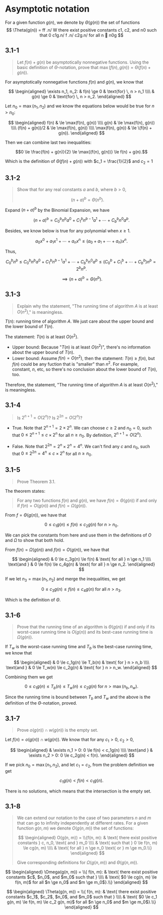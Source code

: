 #  Asymptotic notation
For a given function $g(n)$,
we denote by $\Theta(g(n))$ the set of functions
$$
\Theta(g(n)) = ff .n/ W there exist positive constants c1, c2, and n0 such that
0  c1g.n/  f .n/  c2g.n/ for all n  n0g
$$
## 3.1-1

> Let $f(n) + g(n)$ be asymptotically nonnegative functions. Using the basic definition of $\Theta$-notation, prove that $\max(f(n), g(n)) = \Theta(f(n) + g(n))$.

For asymptotically nonnegative functions $f(n)$ and $g(n)$, we know that

$$
\begin{aligned}
\exists n_1, n_2: & f(n) \ge 0 & \text{for} \, n > n_1 \\\\
                  & g(n) \ge 0 & \text{for} \, n > n_2.
\end{aligned}
$$

Let $n_0 = \max(n_1, n_2)$ and we know the equations below would be true for $n > n_0$:

$$
\begin{aligned}
f(n)             & \le \max(f(n), g(n)) \\\\
g(n)             & \le \max(f(n), g(n)) \\\\
(f(n) + g(n))/2  & \le \max(f(n), g(n)) \\\\
\max(f(n), g(n)) & \le \(f(n) + g(n)).
\end{aligned}
$$

Then we can combine last two inequalities:

$$0 \le \frac{f(n) + g(n)}{2} \le \max{(f(n), g(n))} \le f(n) + g(n).$$

Which is the definition of $\Theta{(f(n) + g(n))}$ with $c_1 = \frac{1}{2}$ and $c_2 = 1$

## 3.1-2

> Show that for any real constants $a$ and $b$, where $b > 0$,
>
> $$(n + a)^b = \Theta(n^b). \tag{3.2}$$

Expand $(n + a)^b$ by the Binomial Expansion, we have

$$(n + a)^b = C_0^b n^b a^0 + C_1^b n^{b - 1} a^1 + \cdots + C_b^b n^0 a^b.$$

Besides, we know below is true for any polynomial when $x \ge 1$.

$$a_0 x^0 + a_1 x^1 + \cdots + a_n x^n \le (a_0 + a_1 + \cdots + a_n) x^n.$$

Thus,

$$C_0^b n^b \le C_0^b n^b a^0 + C_1^b n^{b - 1} a^1 + \cdots + C_b^b n^0 a^b \le (C_0^b + C_1^b + \cdots + C_b^b) n^b = 2^b n^b.$$

$$\implies (n + a)^b = \Theta(n^b).$$

## 3.1-3

> Explain why the statement, "The running time of algorithm $A$ is at least $O(n^2)$," is meaningless.

$T(n)$: running time of algorithm $A$. We just care about the upper bound and the lower bound of $T(n)$.

The statement: $T(n)$ is at least $O(n^2)$.

- Upper bound: Because "$T(n)$ is at least $O(n^2)$", there's no information about the upper bound of $T(n)$.
- Lower bound: Assume $f(n) = O(n^2)$, then the statement: $T(n) \ge f(n)$, but $f(n)$ could be any fuction that is "smaller" than $n^2$. For example, constant, $n$, etc, so there's no conclusion about the lower bound of $T(n)$, too.

Therefore, the statement, "The running time of algorithm $A$ is at least $O(n^2)$," is meaningless.

## 3.1-4

> Is $2^{n + 1} = O(2^n)$? Is $2^{2n} = O(2^n)$?

- True. Note that $2^{n + 1} = 2 \times 2^n$. We can choose $c \ge 2$ and $n_0 = 0$, such that $0 \le 2^{n + 1} \le c \times 2^n$ for all $n \ge n_0$. By definition, $2^{n + 1} = O(2^n)$.

- False. Note that $2^{2n} = 2^n \times 2^n = 4^n$. We can't find any $c$ and $n_0$, such that $0 \le 2^{2n} = 4^n \le c \times 2^n$ for all $n \ge n_0$.

## 3.1-5

> Prove Theorem 3.1.

The theorem states:

> For any two functions $f(n)$ and $g(n)$, we have $f(n) = \Theta(g(n))$ if and only if $f(n) = O(g(n))$ and $f(n) = \Omega(g(n))$.

From $f = \Theta(g(n))$, we have that

$$0 \le c_1 g(n) \le f(n) \le c_2g(n) \text{ for } n > n_0.$$

We can pick the constants from here and use them in the definitions of $O$ and $\Omega$ to show that both hold.

From $f(n) = \Omega(g(n))$ and $f(n) = O(g(n))$, we have that

$$
\begin{aligned}
            & 0 \le c_3g(n) \le f(n) & \text{ for all } n \ge n_1 \\\\
\text{and } & 0 \le f(n) \le c_4g(n) & \text{ for all } n \ge n_2.
\end{aligned}
$$

If we let $n_3 = \max(n_1, n_2)$ and merge the inequalities, we get

$$0 \le c_3g(n) \le f(n) \le c_4g(n) \text{ for all } n > n_3.$$

Which is the definition of $\Theta$.

## 3.1-6

> Prove that the running time of an algorithm is $\Theta(g(n))$ if and only if its worst-case running time is $O(g(n))$ and its best-case running time is $\Omega(g(n))$.

If $T_w$ is the worst-case running time and $T_b$ is the best-case running time, we know that

$$
\begin{aligned}
            & 0 \le c_1g(n) \le T_b(n) & \text{ for } n > n_b \\\\
\text{and } & 0 \le T_w(n) \le c_2g(n) & \text{ for } n > n_w.
\end{aligned}
$$

Combining them we get

$$0 \le c_1g(n) \le T_b(n) \le T_w(n) \le c_2g(n) \text{ for } n > \max(n_b, n_w).$$

Since the running time is bound between $T_b$ and $T_w$ and the above is the definition of the $\Theta$-notation, proved.

## 3.1-7

> Prove $o(g(n)) \cap w(g(n))$ is the empty set.

Let $f(n) = o(g(n)) \cap w(g(n))$.
We know that for any $c_1 > 0$, $c_2 > 0$,

$$
\begin{aligned}
            & \exists n_1 > 0: 0 \le f(n) < c_1g(n) \\\\
\text{and } & \exists n_2 > 0: 0 \le c_2g(n) < f(n).
\end{aligned}
$$

If we pick $n_0 = \max(n_1, n_2)$, and let $c_1 = c_2$, from the problem definition we get

$$c_1g(n) < f(n) < c_1g(n).$$

There is no solutions, which means that the intersection is the empty set.

## 3.1-8

> We can extend our notation to the case of two parameters $n$ and $m$ that can go to infinity independently at different rates. For a given function $g(n, m)$ we denote $O(g(n, m))$ the set of functions:
>
> $$
> \begin{aligned}
> O(g(n, m)) = \\{f(n, m):
>   & \text{ there exist positive constants } c, n_0, \text{ and } m_0 \\\\
>   & \text{ such that } 0 \le f(n, m) \le cg(n, m) \\\\
>   & \text{ for all } n \ge n_0 \text{ or } m \ge m_0.\\}
> \end{aligned}
> $$
>
> Give corresponding definitions for $\Omega(g(n, m))$ and $\Theta(g(n, m))$.

$$
\begin{aligned}
\Omega(g(n, m)) = \\{ f(n, m):
  & \text{ there exist positive constants $c$, $n_0$, and $m_0$ such that } \\\\
  & \text{ $0 \le cg(n, m) \le f(n, m)$ for all $n \ge n_0$ and $m \ge m_0$}.\\}
\end{aligned}
$$

$$
\begin{aligned}
\Theta(g(n, m)) = \\{ f(n, m):
  & \text{ there exist positive constants $c_1$, $c_2$, $n_0$, and $m_0$ such that } \\\\
  & \text{ $0 \le c_1 g(n, m) \le f(n, m) \le c_2 g(n, m)$ for all $n \ge n_0$ and $m \ge m_0$}.\\}
\end{aligned}
$$
